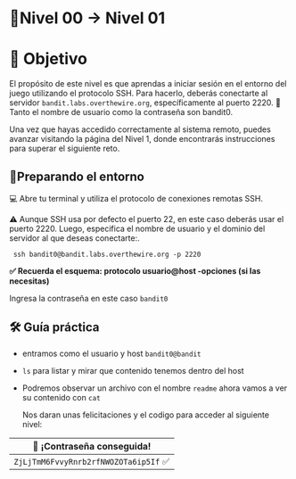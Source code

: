 # 🧩Nivel 00 → Nivel 01

# 🎯 Objetivo 

El propósito de este nivel es que aprendas a iniciar sesión en el entorno del juego utilizando el protocolo SSH.
Para hacerlo, deberás conectarte al servidor `bandit.labs.overthewire.org`, específicamente al puerto 2220.
🔐 Tanto el nombre de usuario como la contraseña son bandit0.

Una vez que hayas accedido correctamente al sistema remoto, puedes avanzar visitando la página del Nivel 1, donde encontrarás instrucciones para superar el siguiente reto.

## 🧭Preparando el entorno 
💻 Abre tu terminal y utiliza el protocolo de conexiones remotas SSH. 

⚠️ Aunque SSH usa por defecto el puerto 22, en este caso deberás usar el puerto 2220. 
Luego, especifica el nombre de usuario y el dominio del servidor al que deseas conectarte:.

     ssh bandit0@bandit.labs.overthewire.org -p 2220

__✅ Recuerda el esquema: protocolo usuario@host -opciones (si las necesitas)__

Ingresa la contraseña en este caso <code>bandit0</code>

## 🛠️ Guía práctica 
- entramos como el usuario y host <code>bandit0@bandit</code>
- <code>ls</code> para listar y mirar que contenido tenemos dentro del host
- Podremos observar un archivo con el nombre <code>readme</code> ahora vamos a ver su
  contenido con <code>cat</code>
      
  Nos daran unas felicitaciones y el codigo para acceder al siguiente nivel:
  
<div align="center">

| 🔐 ¡Contraseña conseguida! |
|:-------------:|
| `ZjLjTmM6FvvyRnrb2rfNWOZOTa6ip5If` ✅ |

</div>






